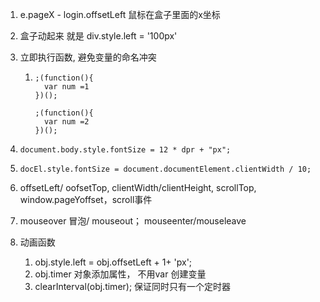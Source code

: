 1.  e.pageX - login.offsetLeft  鼠标在盒子里面的x坐标

2. 盒子动起来   就是 div.style.left = '100px'

3. 立即执行函数,    避免变量的命名冲突 

   1. ```
      ;(function(){
        var num =1
      })();
      
      ;(function(){
        var num =2
      })();
      ```

4. `document.body.style.fontSize = 12 * dpr + "px";`

5. `docEl.style.fontSize = document.documentElement.clientWidth / 10;`

6.  offsetLeft/ oofsetTop,   clientWidth/clientHeight,  scrollTop,  window.pageYoffset，scroll事件

7.  mouseover 冒泡/ mouseout；   mouseenter/mouseleave

8. 动画函数

   1. obj.style.left = obj.offsetLeft + 1+ 'px';
   2. obj.timer 对象添加属性，  不用var 创建变量
   3. clearInterval(obj.timer);  保证同时只有一个定时器